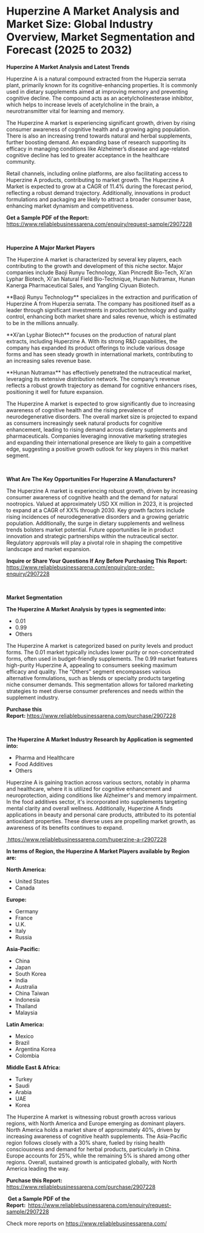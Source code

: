 <p><h1>Huperzine A Market Analysis and Market Size: Global Industry Overview, Market Segmentation and Forecast (2025 to 2032)</h1></p><p><strong>Huperzine A Market Analysis and Latest Trends</strong></p>
<p><p>Huperzine A is a natural compound extracted from the Huperzia serrata plant, primarily known for its cognitive-enhancing properties. It is commonly used in dietary supplements aimed at improving memory and preventing cognitive decline. The compound acts as an acetylcholinesterase inhibitor, which helps to increase levels of acetylcholine in the brain, a neurotransmitter vital for learning and memory.</p><p>The Huperzine A market is experiencing significant growth, driven by rising consumer awareness of cognitive health and a growing aging population. There is also an increasing trend towards natural and herbal supplements, further boosting demand. An expanding base of research supporting its efficacy in managing conditions like Alzheimer’s disease and age-related cognitive decline has led to greater acceptance in the healthcare community.</p><p>Retail channels, including online platforms, are also facilitating access to Huperzine A products, contributing to market growth. The Huperzine A Market is expected to grow at a CAGR of 11.4% during the forecast period, reflecting a robust demand trajectory. Additionally, innovations in product formulations and packaging are likely to attract a broader consumer base, enhancing market dynamism and competitiveness.</p></p>
<p><strong>Get a Sample PDF of the Report:&nbsp;</strong> <a href="https://www.reliablebusinessarena.com/enquiry/request-sample/2907228?utm_campaign=2396&utm_medium=2&utm_source=Github&utm_content=ia&utm_term=12032025&utm_id=huperzine-a">https://www.reliablebusinessarena.com/enquiry/request-sample/2907228</a></p>
<p>&nbsp;</p>
<p><strong>Huperzine A Major Market Players</strong></p>
<p><p>The Huperzine A market is characterized by several key players, each contributing to the growth and development of this niche sector. Major companies include Baoji Runyu Technology, Xian Pincredit Bio-Tech, Xi'an Lyphar Biotech, Xi'an Natural Field Bio-Technique, Hunan Nutramax, Hunan Kanerga Pharmaceutical Sales, and Yangling Ciyuan Biotech.</p><p>**Baoji Runyu Technology** specializes in the extraction and purification of Huperzine A from Huperzia serrata. The company has positioned itself as a leader through significant investments in production technology and quality control, enhancing both market share and sales revenue, which is estimated to be in the millions annually. </p><p>**Xi’an Lyphar Biotech** focuses on the production of natural plant extracts, including Huperzine A. With its strong R&D capabilities, the company has expanded its product offerings to include various dosage forms and has seen steady growth in international markets, contributing to an increasing sales revenue base.</p><p>**Hunan Nutramax** has effectively penetrated the nutraceutical market, leveraging its extensive distribution network. The company’s revenue reflects a robust growth trajectory as demand for cognitive enhancers rises, positioning it well for future expansion.</p><p>The Huperzine A market is expected to grow significantly due to increasing awareness of cognitive health and the rising prevalence of neurodegenerative disorders. The overall market size is projected to expand as consumers increasingly seek natural products for cognitive enhancement, leading to rising demand across dietary supplements and pharmaceuticals. Companies leveraging innovative marketing strategies and expanding their international presence are likely to gain a competitive edge, suggesting a positive growth outlook for key players in this market segment.</p></p>
<p>&nbsp;</p>
<p><strong>What Are The Key Opportunities For Huperzine A Manufacturers?</strong></p>
<p><p>The Huperzine A market is experiencing robust growth, driven by increasing consumer awareness of cognitive health and the demand for natural nootropics. Valued at approximately USD XX million in 2023, it is projected to expand at a CAGR of XX% through 2030. Key growth factors include rising incidences of neurodegenerative disorders and a growing geriatric population. Additionally, the surge in dietary supplements and wellness trends bolsters market potential. Future opportunities lie in product innovation and strategic partnerships within the nutraceutical sector. Regulatory approvals will play a pivotal role in shaping the competitive landscape and market expansion.</p></p>
<p><strong>Inquire or Share Your Questions If Any Before Purchasing This Report:</strong> <a href="https://www.reliablebusinessarena.com/enquiry/pre-order-enquiry/2907228?utm_campaign=2396&utm_medium=2&utm_source=Github&utm_content=ia&utm_term=12032025&utm_id=huperzine-a">https://www.reliablebusinessarena.com/enquiry/pre-order-enquiry/2907228</a></p>
<p>&nbsp;</p>
<p><strong>Market Segmentation</strong></p>
<p><strong>The Huperzine A Market Analysis by types is segmented into:</strong></p>
<p><ul><li>0.01</li><li>0.99</li><li>Others</li></ul></p>
<p><p>The Huperzine A market is categorized based on purity levels and product forms. The 0.01 market typically includes lower purity or non-concentrated forms, often used in budget-friendly supplements. The 0.99 market features high-purity Huperzine A, appealing to consumers seeking maximum efficacy and quality. The “Others” segment encompasses various alternative formulations, such as blends or specialty products targeting niche consumer demands. This segmentation allows for tailored marketing strategies to meet diverse consumer preferences and needs within the supplement industry.</p></p>
<p><strong>Purchase this Report:&nbsp;</strong><a href="https://www.reliablebusinessarena.com/purchase/2907228?utm_campaign=2396&utm_medium=2&utm_source=Github&utm_content=ia&utm_term=12032025&utm_id=huperzine-a">https://www.reliablebusinessarena.com/purchase/2907228</a></p>
<p>&nbsp;</p>
<p><strong>The Huperzine A Market Industry Research by Application is segmented into:</strong></p>
<p><ul><li>Pharma and Healthcare</li><li>Food Additives</li><li>Others</li></ul></p>
<p><p>Huperzine A is gaining traction across various sectors, notably in pharma and healthcare, where it is utilized for cognitive enhancement and neuroprotection, aiding conditions like Alzheimer's and memory impairment. In the food additives sector, it's incorporated into supplements targeting mental clarity and overall wellness. Additionally, Huperzine A finds applications in beauty and personal care products, attributed to its potential antioxidant properties. These diverse uses are propelling market growth, as awareness of its benefits continues to expand.</p></p>
<p><a href="https://www.reliablebusinessarena.com/huperzine-a-r2907228?utm_campaign=2396&utm_medium=2&utm_source=Github&utm_content=ia&utm_term=12032025&utm_id=huperzine-a">&nbsp;https://www.reliablebusinessarena.com/huperzine-a-r2907228</a></p>
<p><strong>In terms of Region, the Huperzine A Market Players available by Region are:</strong></p>
<p>
    <p> <strong> North America: </strong>
        <ul>
            <li>United States</li>
            <li>Canada</li>
        </ul>
        </p> 
    <p> <strong> Europe: </strong>
        <ul>
            <li>Germany</li>
            <li>France</li>
            <li>U.K.</li>
            <li>Italy</li>
            <li>Russia</li>
        </ul>
        </p> 
    <p> <strong> Asia-Pacific: </strong>
        <ul>
            <li>China</li>
            <li>Japan</li>
            <li>South Korea</li>
            <li>India</li>
            <li>Australia</li>
            <li>China Taiwan</li>
            <li>Indonesia</li>
            <li>Thailand</li>
            <li>Malaysia</li>
        </ul>
        </p> 
    <p> <strong> Latin America: </strong>
        <ul>
            <li>Mexico</li>
            <li>Brazil</li>
            <li>Argentina Korea</li>
            <li>Colombia</li>
        </ul>
        </p> 
    <p> <strong> Middle East & Africa: </strong>
        <ul>
            <li>Turkey</li>
            <li>Saudi</li>
            <li>Arabia</li>
            <li>UAE</li>
            <li>Korea</li>
        </ul>
    </p>
    </p>
<p><p>The Huperzine A market is witnessing robust growth across various regions, with North America and Europe emerging as dominant players. North America holds a market share of approximately 40%, driven by increasing awareness of cognitive health supplements. The Asia-Pacific region follows closely with a 30% share, fueled by rising health consciousness and demand for herbal products, particularly in China. Europe accounts for 25%, while the remaining 5% is shared among other regions. Overall, sustained growth is anticipated globally, with North America leading the way.</p></p>
<p><strong>Purchase this Report: </strong><a href="https://www.reliablebusinessarena.com/purchase/2907228?utm_campaign=2396&utm_medium=2&utm_source=Github&utm_content=ia&utm_term=12032025&utm_id=huperzine-a">https://www.reliablebusinessarena.com/purchase/2907228</a></p>
<p>&nbsp;<strong>Get a Sample PDF of the Report:&nbsp;&nbsp;</strong><a href="https://www.reliablebusinessarena.com/enquiry/request-sample/2907228?utm_campaign=2396&utm_medium=2&utm_source=Github&utm_content=ia&utm_term=12032025&utm_id=huperzine-a">https://www.reliablebusinessarena.com/enquiry/request-sample/2907228</a></p>
<p><strong></strong></p>
<p>Check more reports on <a href="https://www.reliablebusinessarena.com/?utm_campaign=2396&utm_medium=2&utm_source=Github&utm_content=ia&utm_term=12032025&utm_id=huperzine-a">https://www.reliablebusinessarena.com/</a></p>